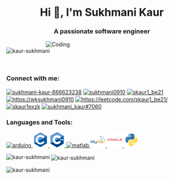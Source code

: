 <h1 align="center">Hi 👋, I'm Sukhmani Kaur</h1>
<h3 align="center">A passionate software engineer</h3>
<img align="right" alt="Coding" width="400" src="<iframe src="https://i.gifer.com/JXA0.gif">

<p align="left"> <img src="https://komarev.com/ghpvc/?username=kaur-sukhmani&label=Profile%20views&color=0e75b6&style=flat" alt="kaur-sukhmani" /> </p>

<p align="left"> <a href="https://twitter.com/" target="blank"><img src="https://img.shields.io/twitter/follow/?logo=twitter&style=for-the-badge" alt="" /></a> </p>



<h3 align="left">Connect with me:</h3>
<p align="left">
<a href="https://linkedin.com/in/sukhmani-kaur-866623238" target="blank"><img align="center" src="https://raw.githubusercontent.com/rahuldkjain/github-profile-readme-generator/master/src/images/icons/Social/linked-in-alt.svg" alt="sukhmani-kaur-866623238" height="30" width="40" /></a>
<a href="https://kaggle.com/sukhmani0910" target="blank"><img align="center" src="https://raw.githubusercontent.com/rahuldkjain/github-profile-readme-generator/master/src/images/icons/Social/kaggle.svg" alt="sukhmani0910" height="30" width="40" /></a>
<a href="https://www.codechef.com/users/skaur1_be21" target="blank"><img align="center" src="https://cdn.jsdelivr.net/npm/simple-icons@3.1.0/icons/codechef.svg" alt="skaur1_be21" height="30" width="40" /></a>
<a href="https://www.hackerrank.com/https://wksukhmani0910" target="blank"><img align="center" src="https://raw.githubusercontent.com/rahuldkjain/github-profile-readme-generator/master/src/images/icons/Social/hackerrank.svg" alt="https://wksukhmani0910" height="30" width="40" /></a>
<a href="https://www.leetcode.com/https://leetcode.com/skaur1_be21/" target="blank"><img align="center" src="https://raw.githubusercontent.com/rahuldkjain/github-profile-readme-generator/master/src/images/icons/Social/leet-code.svg" alt="https://leetcode.com/skaur1_be21/" height="30" width="40" /></a>
<a href="https://auth.geeksforgeeks.org/user/skaur1exzk" target="blank"><img align="center" src="https://raw.githubusercontent.com/rahuldkjain/github-profile-readme-generator/master/src/images/icons/Social/geeks-for-geeks.svg" alt="skaur1exzk" height="30" width="40" /></a>
<a href="https://discord.gg/sukhmani_kaur#7060" target="blank"><img align="center" src="https://raw.githubusercontent.com/rahuldkjain/github-profile-readme-generator/master/src/images/icons/Social/discord.svg" alt="sukhmani_kaur#7060" height="30" width="40" /></a>
</p>

<h3 align="left">Languages and Tools:</h3>
<p align="left"> <a href="https://www.arduino.cc/" target="_blank" rel="noreferrer"> <img src="https://cdn.worldvectorlogo.com/logos/arduino-1.svg" alt="arduino" width="40" height="40"/> </a> <a href="https://www.cprogramming.com/" target="_blank" rel="noreferrer"> <img src="https://raw.githubusercontent.com/devicons/devicon/master/icons/c/c-original.svg" alt="c" width="40" height="40"/> </a> <a href="https://www.w3schools.com/cpp/" target="_blank" rel="noreferrer"> <img src="https://raw.githubusercontent.com/devicons/devicon/master/icons/cplusplus/cplusplus-original.svg" alt="cplusplus" width="40" height="40"/> </a> <a href="https://www.mathworks.com/" target="_blank" rel="noreferrer"> <img src="https://upload.wikimedia.org/wikipedia/commons/2/21/Matlab_Logo.png" alt="matlab" width="40" height="40"/> </a> <a href="https://www.mysql.com/" target="_blank" rel="noreferrer"> <img src="https://raw.githubusercontent.com/devicons/devicon/master/icons/mysql/mysql-original-wordmark.svg" alt="mysql" width="40" height="40"/> </a> <a href="https://www.oracle.com/" target="_blank" rel="noreferrer"> <img src="https://raw.githubusercontent.com/devicons/devicon/master/icons/oracle/oracle-original.svg" alt="oracle" width="40" height="40"/> </a> <a href="https://www.python.org" target="_blank" rel="noreferrer"> <img src="https://raw.githubusercontent.com/devicons/devicon/master/icons/python/python-original.svg" alt="python" width="40" height="40"/> </a> </p>

<p><img align="left" src="https://github-readme-stats.vercel.app/api/top-langs?username=kaur-sukhmani&show_icons=true&locale=en&layout=compact" alt="kaur-sukhmani" /></p>

<p>&nbsp;<img align="center" src="https://github-readme-stats.vercel.app/api?username=kaur-sukhmani&show_icons=true&locale=en" alt="kaur-sukhmani" /></p>

<p><img align="center" src="https://github-readme-streak-stats.herokuapp.com/?user=kaur-sukhmani&" alt="kaur-sukhmani" /></p>
